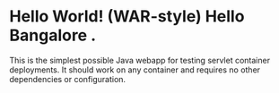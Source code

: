 Hello World! (WAR-style)
Hello Bangalore .
============

This is the simplest possible Java webapp for testing servlet container deployments.  It should work on any container and requires no other dependencies or configuration.
